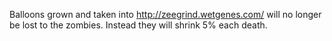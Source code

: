 Balloons grown and taken into http://zeegrind.wetgenes.com/ will no longer be lost to the zombies. Instead they will shrink 5% each death.